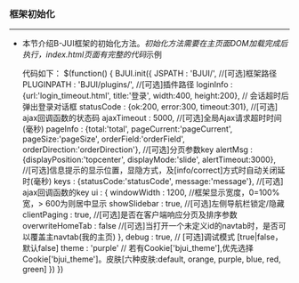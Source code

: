 ### 框架初始化
***
* 本节介绍B-JUI框架的初始化方法。*初始化方法需要在主页面DOM加载完成后执行，index.html页面有完整的代码*示例

  代码如下：
      $(function() {
          BJUI.init({
              JSPATH       : 'BJUI/',         //[可选]框架路径
              PLUGINPATH   : 'BJUI/plugins/', //[可选]插件路径
              loginInfo    : {url:'login_timeout.html', title:'登录', width:400, height:200}, // 会话超时后弹出登录对话框
              statusCode   : {ok:200, error:300, timeout:301}, //[可选] ajax回调函数的状态码
              ajaxTimeout  : 5000, //[可选]全局Ajax请求超时时间(毫秒)
              pageInfo     : {total:'total', pageCurrent:'pageCurrent', pageSize:'pageSize', orderField:'orderField', orderDirection:'orderDirection'}, //[可选]分页参数key
              alertMsg     : {displayPosition:'topcenter', displayMode:'slide', alertTimeout:3000}, //[可选]信息提示的显示位置，显隐方式，及[info/correct]方式时自动关闭延时(毫秒)
              keys         : {statusCode:'statusCode', message:'message'}, //[可选] ajax回调函数的key
              ui           : {
                               windowWidth      : 1200, //框架显示宽度，0=100%宽，> 600为则居中显示
                               showSlidebar     : true, //[可选]左侧导航栏锁定/隐藏
                               clientPaging     : true, //[可选]是否在客户端响应分页及排序参数
                               overwriteHomeTab : false //[可选]当打开一个未定义id的navtab时，是否可以覆盖主navtab(我的主页)
                             },
              debug        : true,    // [可选]调试模式 [true|false，默认false]
              theme        : 'purple' // 若有Cookie['bjui_theme'],优先选择Cookie['bjui_theme']。皮肤[六种皮肤:default, orange, purple, blue, red, green]
          })
      })
